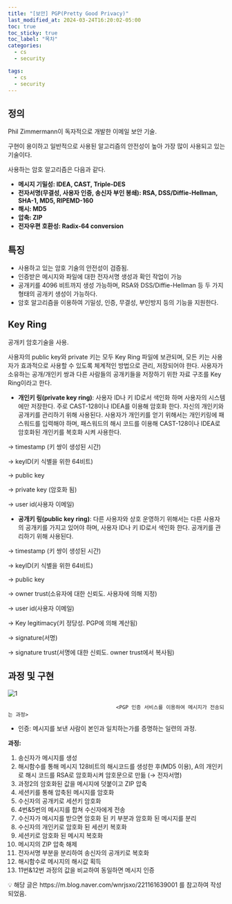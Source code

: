 ```yaml
---
title: "[보안] PGP(Pretty Good Privacy)"
last_modified_at: 2024-03-24T16:20:02-05:00
toc: true
toc_sticky: true
toc_label: "목차"
categories:
  - cs
  - security

tags:
  - cs
  - security
---
```

## 정의

Phil Zimmermann이 독자적으로 개발한 이메일 보안 기술. 

구현이 용이하고 일반적으로 사용된 알고리즘의 안전성이 높아 가장 많이 사용되고 있는 기술이다. 

사용하는 암호 알고리즘은 다음과 같다.

- **메시지 기밀성: IDEA, CAST, Triple-DES**
- **전자서명(무결성, 사용자 인증, 송신자 부인 봉쇄): RSA, DSS/Diffie-Hellman, SHA-1, MD5, RIPEMD-160**
- **해시: MD5**
- **압축: ZIP**
- **전자우편 호환성: Radix-64 conversion**

## 특징

- 사용하고 있는 암호 기술의 안전성이 검증됨.
- 인증받은 메시지와 파일에 대한 전자서명 생성과 확인 작업이 가능
- 공개키를 4096 비트까지 생성 가능하며, RSA와 DSS/Diffie-Hellman 등 두 가지 형태의 공개키 생성이 가능하다.
- 암호 알고리즘을 이용하여 기밀성, 인증, 무결성, 부인방지 등의 기능을 지원한다.

## Key Ring

공개키 암호기술을 사용. 

사용자의 public key와 private 키는 모두 Key Ring 파일에 보관되며, 모든 키는 사용자가 효과적으로 사용할 수 있도록 체계적인 방법으로 관리, 저장되어야 한다. 사용자가 소유하는 공개/개인키 쌍과 다른 사람들의 공개키들을 저장하기 위한 자료 구조를 Key Ring이라고 한다. 

- **개인키 링(private key ring)**: 사용자 ID나 키 ID로서 색인화 하며 사용자의 시스템에만 저장한다. 주로 CAST-128이나 IDEA를 이용해 암호화 한다. 자신의 개인키와 공개키를 관리하기 위해 사용된다. 사용자가 개인키를 얻기 위해서는 개인키링에 패스워드를 입력해야 하며, 패스워드의 해시 코드를 이용해 CAST-128이나 IDEA로 암호화된 개인키를 복호화 시켜 사용한다.

→ timestamp (키 쌍이 생성된 시간)

→ keyID(키 식별을 위한 64비트)

→ public key

→ private key (암호화 됨)

→ user id(사용자 이메일)

- **공개키 링(public key ring)**: 다른 사용자와 상호 운영하기 위해서는 다른 사용자의 공개키를 가지고 있어야 하며, 사용자 ID나 키 ID로서 색인화 한다. 공개키를 관리하기 위해 사용된다.

→ timestamp (키 쌍이 생성된 시간)

→ keyID(키 식별을 위한 64비트)

→ public key

→ owner trust(소유자에 대한 신뢰도. 사용자에 의해 지정)

→ user id(사용자 이메일)

→ Key legitimacy(키 정당성. PGP에 의해 계산됨)

→ signature(서명)

→ signature trust(서명에 대한 신뢰도. owner trust에서 복사됨)

## 과정 및 구현

![1](https://github.com/Kimbongsik/Kimbongsik.github.io/assets/63995044/aeda907b-07ff-4b5a-9d52-75266ae6a3c2)

                                       <PGP 인증 서비스를 이용하여 메시지가 전송되는 과정>

- 인증: 메시지를 보낸 사람이 본인과 일치하는가를 증명하는 일련의 과정.

**과정:**

1. 송신자가 메시지를 생성
2. 해시함수를 통해 메시지 128비트의 해시코드를 생성한 후(MD5 이용), A의 개인키로 해시 코드를 RSA로 암호화시켜 암호문으로 만듦 (→ 전자서명) 
3. 과정2의 암호화된 값을 메시지에 덧붙이고 ZIP 압축
4. 세션키를 통해 압축된 메시지를 암호화
5. 수신자의 공개키로 세션키 암호화
6. 4번&5번의 메시지를 합쳐 수신자에게 전송
7. 수신자가 메시지를 받으면 암호화 된 키 부분과 암호화 된 메시지를 분리
8. 수신자의 개인키로 암호화 된 세션키 복호화
9. 세션키로 암호화 된 메시지 복호화
10. 메시지의 ZIP 압축 해제
11. 전자서명 부분을 분리하여 송신자의 공개키로 복호화
12. 해시함수로 메시지의 해시값 획득
13. 11번&12번 과정의 값을 비교하여 동일하면 메시지 인증

<aside>
💡 해당 글은 https://m.blog.naver.com/wnrjsxo/221161639001 를 참고하여 작성되었음.

</aside>